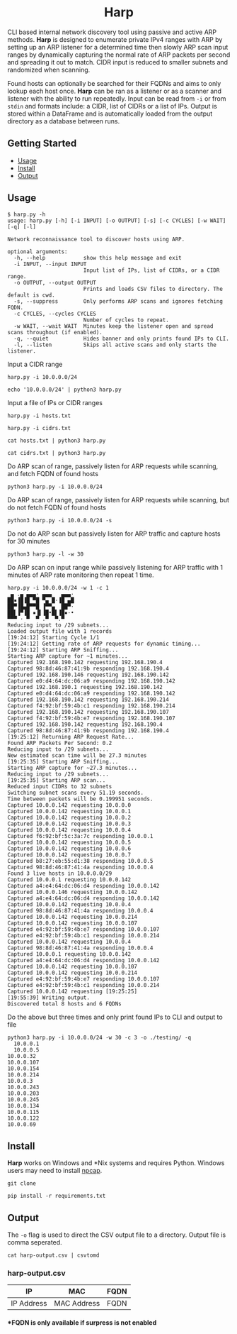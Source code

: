 <h1 align="center">
 Harp
 </h1>

  CLI based internal network discovery tool using passive and active ARP methods. **Harp** is designed to enumerate private IPv4 ranges with ARP by setting up an ARP listener for a determined time then slowly ARP scan input ranges by dynamically capturing the normal rate of ARP packets per second and spreading it out to match. CIDR input is reduced to smaller subnets and randomized when scanning.

  Found hosts can optionally be searched for their FQDNs and aims to only lookup each host once. **Harp** can be ran as a listener or as a scanner and listener with the ability to run repeatedly. Input can be read from `-i` or from `stdin` and formats include: a CIDR, list of CIDRs or a list of IPs. Output is stored within a DataFrame and is automatically loaded from the output directory as a database between runs. 

  ## Getting Started

- [Usage](#usage)
- [Install](#install)
- [Output](#output)

## Usage

```
$ harp.py -h
usage: harp.py [-h] [-i INPUT] [-o OUTPUT] [-s] [-c CYCLES] [-w WAIT] [-q] [-l]

Network reconnaissance tool to discover hosts using ARP.

optional arguments:
  -h, --help            show this help message and exit
  -i INPUT, --input INPUT
                        Input list of IPs, list of CIDRs, or a CIDR range.
  -o OUTPUT, --output OUTPUT
                        Prints and loads CSV files to directory. The default is cwd.
  -s, --suppress        Only performs ARP scans and ignores fetching FQDN.
  -c CYCLES, --cycles CYCLES
                        Number of cycles to repeat.
  -w WAIT, --wait WAIT  Minutes keep the listener open and spread scans throughout (if enabled).
  -q, --quiet           Hides banner and only prints found IPs to CLI.
  -l, --listen          Skips all active scans and only starts the listener.
```

Input a CIDR range
```
harp.py -i 10.0.0.0/24

echo '10.0.0.0/24' | python3 harp.py
```

Input a file of IPs or CIDR ranges
```
harp.py -i hosts.txt

harp.py -i cidrs.txt

cat hosts.txt | python3 harp.py

cat cidrs.txt | python3 harp.py
```


Do ARP scan of range, passively listen for ARP requests while scanning, and fetch FQDN of found hosts
```
python3 harp.py -i 10.0.0.0/24
```
Do ARP scan of range, passively listen for ARP requests while scanning, but do not fetch FQDN of found hosts
```
python3 harp.py -i 10.0.0.0/24 -s
```
Do not do ARP scan but passively listen for ARP traffic and capture hosts for 30 minutes
```
python3 harp.py -l -w 30
```
Do ARP scan on input range while passively listening for ARP traffic with 1 minutes of ARP rate monitoring then repeat 1 time.
```
harp.py -i 10.0.0.0/24 -w 1 -c 1
 ▄ .▄ ▄▄▄· ▄▄▄   ▄▄▄·
██▪▐█▐█ ▀█ ▀▄ █·▐█ ▄█
██▀▐█▄█▀▀█ ▐▀▀▄  ██▀·
██▌▐▀▐█ ▪▐▌▐█•█▌▐█▪·•
▀▀▀ · ▀  ▀ .▀  ▀.▀
Reducing input to /29 subnets...
Loaded output file with 1 records
[19:24:12] Starting Cycle 1/1
[19:24:12] Getting rate of ARP requests for dynamic timing...
[19:24:12] Starting ARP Sniffing...
Starting ARP capture for ~1 minutes...
Captured 192.168.190.142 requesting 192.168.190.4
Captured 98:8d:46:87:41:9b responding 192.168.190.4
Captured 192.168.190.146 requesting 192.168.190.142
Captured e0:d4:64:dc:06:a9 responding 192.168.190.142
Captured 192.168.190.1 requesting 192.168.190.142
Captured e0:d4:64:dc:06:a9 responding 192.168.190.142
Captured 192.168.190.142 requesting 192.168.190.214
Captured f4:92:bf:59:4b:c1 responding 192.168.190.214
Captured 192.168.190.142 requesting 192.168.190.107
Captured f4:92:bf:59:4b:e7 responding 192.168.190.107
Captured 192.168.190.142 requesting 192.168.190.4
Captured 98:8d:46:87:41:9b responding 192.168.190.4
[19:25:12] Returning ARP Request Rate...
Found ARP Packets Per Second: 0.2
Reducing input to /29 subnets...
New estimated scan time will be 27.3 minutes
[19:25:35] Starting ARP Sniffing...
Starting ARP capture for ~27.3 minutes...
Reducing input to /29 subnets...
[19:25:35] Starting ARP scan...
Reduced input CIDRs to 32 subnets
Switching subnet scans every 51.19 seconds.
Time between packets will be 0.199951 seconds.
Captured 10.0.0.142 requesting 10.0.0.0
Captured 10.0.0.142 requesting 10.0.0.1
Captured 10.0.0.142 requesting 10.0.0.2
Captured 10.0.0.142 requesting 10.0.0.3
Captured 10.0.0.142 requesting 10.0.0.4
Captured f6:92:bf:5c:3a:7c responding 10.0.0.1
Captured 10.0.0.142 requesting 10.0.0.5
Captured 10.0.0.142 requesting 10.0.0.6
Captured 10.0.0.142 requesting 10.0.0.7
Captured b8:27:eb:55:d1:38 responding 10.0.0.5
Captured 98:8d:46:87:41:4a responding 10.0.0.4
Found 3 live hosts in 10.0.0.0/29
Captured 10.0.0.1 requesting 10.0.0.142
Captured a4:e4:64:dc:06:d4 responding 10.0.0.142
Captured 10.0.0.146 requesting 10.0.0.142
Captured a4:e4:64:dc:06:d4 responding 10.0.0.142
Captured 10.0.0.142 requesting 10.0.0.4
Captured 98:8d:46:87:41:4a responding 10.0.0.4
Captured 10.0.0.142 requesting 10.0.0.214
Captured 10.0.0.142 requesting 10.0.0.107
Captured e4:92:bf:59:4b:e7 responding 10.0.0.107
Captured e4:92:bf:59:4b:c1 responding 10.0.0.214
Captured 10.0.0.142 requesting 10.0.0.4
Captured 98:8d:46:87:41:4a responding 10.0.0.4
Captured 10.0.0.1 requesting 10.0.0.142
Captured a4:e4:64:dc:06:d4 responding 10.0.0.142
Captured 10.0.0.142 requesting 10.0.0.107
Captured 10.0.0.142 requesting 10.0.0.214
Captured e4:92:bf:59:4b:e7 responding 10.0.0.107
Captured e4:92:bf:59:4b:c1 responding 10.0.0.214
Captured 10.0.0.142 requesting [19:25:25]
[19:55:39] Writing output.
Discovered total 8 hosts and 6 FQDNs
```
Do the above but three times and only print found IPs to CLI and output to file
```
python3 harp.py -i 10.0.0.0/24 -w 30 -c 3 -o ./testing/ -q
  10.0.0.1
  10.0.0.5
10.0.0.32
10.0.0.107
10.0.0.154
10.0.0.214
10.0.0.3
10.0.0.243
10.0.0.203
10.0.0.245
10.0.0.134
10.0.0.115
10.0.0.122
10.0.0.69
```


## Install

**Harp** works on Windows and *Nix systems and requires Python. Windows users may need to install [npcap](https://npcap.org/).


```
git clone 
```

```
pip install -r requirements.txt
```

## Output

The `-o` flag is used to direct the CSV output file to a directory. Output file is comma seperated.

```
cat harp-output.csv | csvtomd
```

### harp-output.csv

|IP|MAC|FQDN|
 |---|---|--|
|IP Address|MAC Address|FQDN|

#### *FQDN is only available if surpress is not enabled
